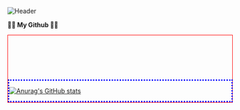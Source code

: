 
![Header](https://capsule-render.vercel.app/api?type=venom&height=150&color=0:4374D9,100:8041D9&text=Welcom%20Github&section=header&reversal=false&textBg=false&fontColor=FFFFFF&fontSize=58&fontAlignY=50&fontAlign=50&rotate=1&stroke=000000&strokeWidth=2&descAlign=48&descAlignY=65&descSize=18)

**🧑‍💻 My Github 🧑‍💻**
<div style="width: 100%; border: 1px solid red; height: 150px; position: relative;">
<div style="width: 99%; border: 3px dotted blue; position: absolute; bottom: 0px;">
  
[![Anurag's GitHub stats](https://github-readme-stats.vercel.app/api?username=anuraghazra)](https://github.com/anuraghazra/github-readme-stats)
